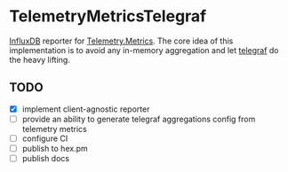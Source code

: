 # TelemetryMetricsTelegraf

[InfluxDB](https://www.influxdata.com/) reporter for [Telemetry.Metrics](https://github.com/beam-telemetry/telemetry_metrics).
The core idea of this implementation is to avoid any in-memory aggregation and let [telegraf](https://www.influxdata.com/time-series-platform/telegraf) do the heavy lifting.

## TODO
* [x] implement client-agnostic reporter
* [ ] provide an ability to generate telegraf aggregations config from telemetry metrics
* [ ] configure CI
* [ ] publish to hex.pm
* [ ] publish docs
